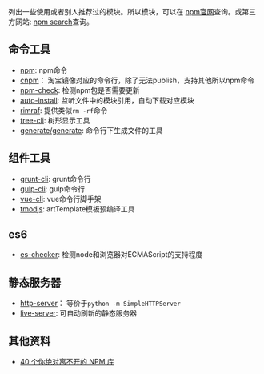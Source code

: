 列出一些使用或者别人推荐过的模块。所以模块，可以在 [npm官网](https://www.npmjs.com/)查询。或第三方网站: [npm search](http://npmsearch.com/)查询。


## 命令工具
- [npm](https://www.npmjs.com/package/npm): npm命令
- [cnpm](https://www.npmjs.com/package/cnpm)： 淘宝镜像对应的命令行，除了无法publish，支持其他所以npm命令
- [npm-check](https://www.npmjs.com/package/npm-check): 检测npm包是否需要更新
- [auto-install](https://www.npmjs.com/package/auto-install): 监听文件中的模块引用，自动下载对应模块
- [rimraf](https://www.npmjs.com/package/rimraf): 提供类似`rm -rf`命令
- [tree-cli](https://www.npmjs.com/package/tree-cli): 树形显示工具
- [generate/generate](https://github.com/generate/generate/): 命令行下生成文件的工具

## 组件工具
- [grunt-cli](https://www.npmjs.com/package/grunt-cli): grunt命令行
- [gulp-cli](https://www.npmjs.com/package/gulp-cli): gulp命令行
- [vue-cli](https://www.npmjs.com/package/vue-cli): vue命令行脚手架
- [tmodjs](https://www.npmjs.com/package/tmodjs): artTemplate模板预编译工具


## es6
- [es-checker](https://www.npmjs.com/package/es-checker): 检测node和浏览器对ECMAScript的支持程度

## 静态服务器
- [http-server](https://www.npmjs.com/package/http-server)： 等价于`python -m SimpleHTTPServer`
- [live-server](https://www.npmjs.com/package/live-server): 可自动刷新的静态服务器


## 其他资料
- [40 个你绝对离不开的 NPM 库](http://gold.xitu.io/entry/55ea6583ddb2e44a0462cc87)